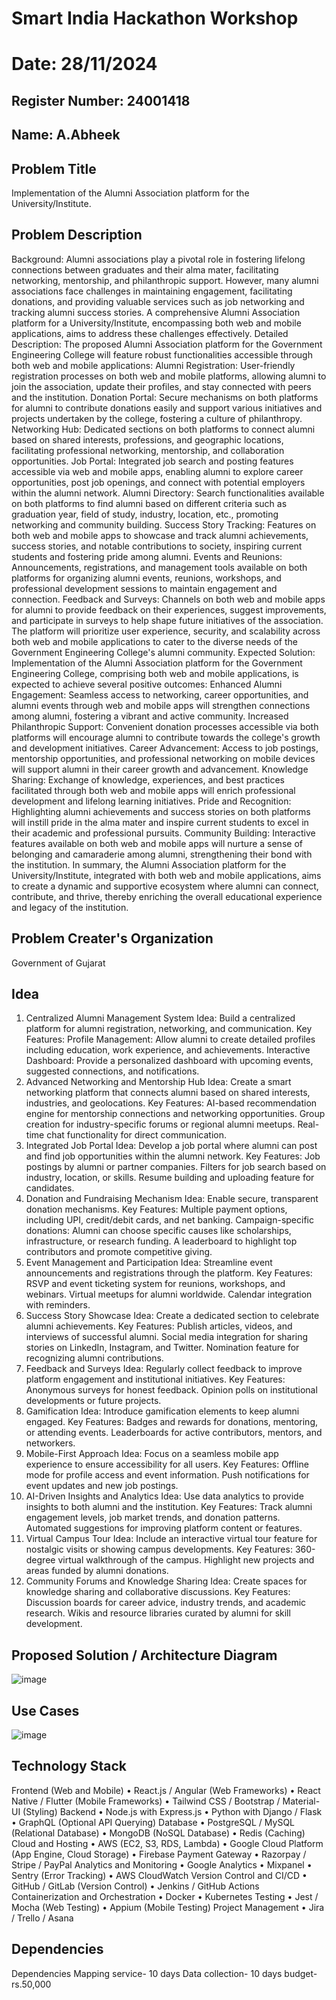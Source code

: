 # Smart India Hackathon Workshop
# Date: 28/11/2024
## Register Number: 24001418
## Name: A.Abheek
## Problem Title
Implementation of the Alumni Association platform for the University/Institute.
## Problem Description
Background: Alumni associations play a pivotal role in fostering lifelong connections between graduates and their alma mater, facilitating networking, mentorship, and philanthropic support. However, many alumni associations face challenges in maintaining engagement, facilitating donations, and providing valuable services such as job networking and tracking alumni success stories. A comprehensive Alumni Association platform for a University/Institute, encompassing both web and mobile applications, aims to address these challenges effectively. Detailed Description: The proposed Alumni Association platform for the Government Engineering College will feature robust functionalities accessible through both web and mobile applications: Alumni Registration: User-friendly registration processes on both web and mobile platforms, allowing alumni to join the association, update their profiles, and stay connected with peers and the institution. Donation Portal: Secure mechanisms on both platforms for alumni to contribute donations easily and support various initiatives and projects undertaken by the college, fostering a culture of philanthropy. Networking Hub: Dedicated sections on both platforms to connect alumni based on shared interests, professions, and geographic locations, facilitating professional networking, mentorship, and collaboration opportunities. Job Portal: Integrated job search and posting features accessible via web and mobile apps, enabling alumni to explore career opportunities, post job openings, and connect with potential employers within the alumni network. Alumni Directory: Search functionalities available on both platforms to find alumni based on different criteria such as graduation year, field of study, industry, location, etc., promoting networking and community building. Success Story Tracking: Features on both web and mobile apps to showcase and track alumni achievements, success stories, and notable contributions to society, inspiring current students and fostering pride among alumni. Events and Reunions: Announcements, registrations, and management tools available on both platforms for organizing alumni events, reunions, workshops, and professional development sessions to maintain engagement and connection. Feedback and Surveys: Channels on both web and mobile apps for alumni to provide feedback on their experiences, suggest improvements, and participate in surveys to help shape future initiatives of the association. The platform will prioritize user experience, security, and scalability across both web and mobile applications to cater to the diverse needs of the Government Engineering College's alumni community. Expected Solution: Implementation of the Alumni Association platform for the Government Engineering College, comprising both web and mobile applications, is expected to achieve several positive outcomes: Enhanced Alumni Engagement: Seamless access to networking, career opportunities, and alumni events through web and mobile apps will strengthen connections among alumni, fostering a vibrant and active community. Increased Philanthropic Support: Convenient donation processes accessible via both platforms will encourage alumni to contribute towards the college's growth and development initiatives. Career Advancement: Access to job postings, mentorship opportunities, and professional networking on mobile devices will support alumni in their career growth and advancement. Knowledge Sharing: Exchange of knowledge, experiences, and best practices facilitated through both web and mobile apps will enrich professional development and lifelong learning initiatives. Pride and Recognition: Highlighting alumni achievements and success stories on both platforms will instill pride in the alma mater and inspire current students to excel in their academic and professional pursuits. Community Building: Interactive features available on both web and mobile apps will nurture a sense of belonging and camaraderie among alumni, strengthening their bond with the institution. In summary, the Alumni Association platform for the University/Institute, integrated with both web and mobile applications, aims to create a dynamic and supportive ecosystem where alumni can connect, contribute, and thrive, thereby enriching the overall educational experience and legacy of the institution.
## Problem Creater's Organization
Government of Gujarat

## Idea
1.	Centralized Alumni Management System Idea: Build a centralized platform for alumni registration, networking, and communication. Key Features: Profile Management: Allow alumni to create detailed profiles including education, work experience, and achievements. Interactive Dashboard: Provide a personalized dashboard with upcoming events, suggested connections, and notifications.
2.	Advanced Networking and Mentorship Hub Idea: Create a smart networking platform that connects alumni based on shared interests, industries, and geolocations. Key Features: AI-based recommendation engine for mentorship connections and networking opportunities. Group creation for industry-specific forums or regional alumni meetups. Real-time chat functionality for direct communication.
3.	Integrated Job Portal Idea: Develop a job portal where alumni can post and find job opportunities within the alumni network. Key Features: Job postings by alumni or partner companies. Filters for job search based on industry, location, or skills. Resume building and uploading feature for candidates.
4.	Donation and Fundraising Mechanism Idea: Enable secure, transparent donation mechanisms. Key Features: Multiple payment options, including UPI, credit/debit cards, and net banking. Campaign-specific donations: Alumni can choose specific causes like scholarships, infrastructure, or research funding. A leaderboard to highlight top contributors and promote competitive giving.
5.	Event Management and Participation Idea: Streamline event announcements and registrations through the platform. Key Features: RSVP and event ticketing system for reunions, workshops, and webinars. Virtual meetups for alumni worldwide. Calendar integration with reminders.
6.	Success Story Showcase Idea: Create a dedicated section to celebrate alumni achievements. Key Features: Publish articles, videos, and interviews of successful alumni. Social media integration for sharing stories on LinkedIn, Instagram, and Twitter. Nomination feature for recognizing alumni contributions.
7.	Feedback and Surveys Idea: Regularly collect feedback to improve platform engagement and institutional initiatives. Key Features: Anonymous surveys for honest feedback. Opinion polls on institutional developments or future projects.
8.	Gamification Idea: Introduce gamification elements to keep alumni engaged. Key Features: Badges and rewards for donations, mentoring, or attending events. Leaderboards for active contributors, mentors, and networkers.
9.	Mobile-First Approach Idea: Focus on a seamless mobile app experience to ensure accessibility for all users. Key Features: Offline mode for profile access and event information. Push notifications for event updates and new job postings.
10.	AI-Driven Insights and Analytics Idea: Use data analytics to provide insights to both alumni and the institution. Key Features: Track alumni engagement levels, job market trends, and donation patterns. Automated suggestions for improving platform content or features.
11.	Virtual Campus Tour Idea: Include an interactive virtual tour feature for nostalgic visits or showing campus developments. Key Features: 360-degree virtual walkthrough of the campus. Highlight new projects and areas funded by alumni donations.
12.	Community Forums and Knowledge Sharing Idea: Create spaces for knowledge sharing and collaborative discussions. Key Features: Discussion boards for career advice, industry trends, and academic research. Wikis and resource libraries curated by alumni for skill development.


## Proposed Solution / Architecture Diagram

![image](https://github.com/user-attachments/assets/e96a3610-67a1-4054-ab59-2a43aa60c07b)

## Use Cases

![image](https://github.com/user-attachments/assets/f7e944a8-87e7-493c-b05e-3f5712879cb7)

## Technology Stack

Frontend (Web and Mobile)
•	React.js / Angular (Web Frameworks)
•	React Native / Flutter (Mobile Frameworks)
•	Tailwind CSS / Bootstrap / Material-UI (Styling)
Backend
•	Node.js with Express.js
•	Python with Django / Flask
•	GraphQL (Optional API Querying)
Database
•	PostgreSQL / MySQL (Relational Database)
•	MongoDB (NoSQL Database)
•	Redis (Caching)
Cloud and Hosting
•	AWS (EC2, S3, RDS, Lambda)
•	Google Cloud Platform (App Engine, Cloud Storage)
•	Firebase
Payment Gateway
•	Razorpay / Stripe / PayPal
Analytics and Monitoring
•	Google Analytics
•	Mixpanel
•	Sentry (Error Tracking)
•	AWS CloudWatch
Version Control and CI/CD
•	GitHub / GitLab (Version Control)
•	Jenkins / GitHub Actions
Containerization and Orchestration
•	Docker
•	Kubernetes
Testing
•	Jest / Mocha (Web Testing)
•	Appium (Mobile Testing)
Project Management
•	Jira / Trello / Asana

## Dependencies
Dependencies
Mapping service- 10 days
Data collection- 10 days
budget- rs.50,000

